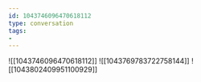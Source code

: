 ```yaml
---
id: 1043746096470618112
type: conversation
tags:
- 
---
```

![[1043746096470618112]]
![[1043769783722758144]]
![[1043802409951100929]]

